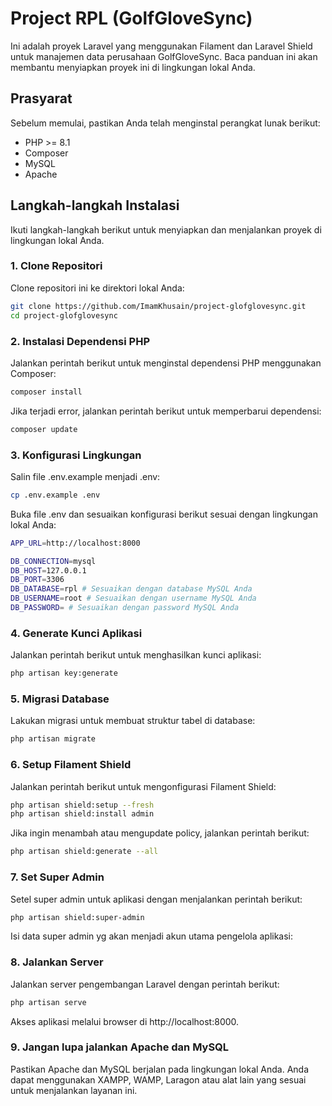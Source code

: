 # Project RPL (GolfGloveSync)

Ini adalah proyek Laravel yang menggunakan Filament dan Laravel Shield untuk manajemen data perusahaan GolfGloveSync. Baca panduan ini akan membantu menyiapkan proyek ini di lingkungan lokal Anda.

## Prasyarat

Sebelum memulai, pastikan Anda telah menginstal perangkat lunak berikut:

- PHP >= 8.1
- Composer
- MySQL
- Apache

## Langkah-langkah Instalasi

Ikuti langkah-langkah berikut untuk menyiapkan dan menjalankan proyek di lingkungan lokal Anda.

### 1. Clone Repositori

Clone repositori ini ke direktori lokal Anda:

```bash
git clone https://github.com/ImamKhusain/project-glofglovesync.git
cd project-glofglovesync
```

### 2. Instalasi Dependensi PHP

Jalankan perintah berikut untuk menginstal dependensi PHP menggunakan Composer:

```bash
composer install
```
Jika terjadi error, jalankan perintah berikut untuk memperbarui dependensi:
```bash
composer update
```

### 3. Konfigurasi Lingkungan

Salin file .env.example menjadi .env:

```bash
cp .env.example .env
```
Buka file .env dan sesuaikan konfigurasi berikut sesuai dengan lingkungan lokal Anda:
```bash
APP_URL=http://localhost:8000

DB_CONNECTION=mysql
DB_HOST=127.0.0.1
DB_PORT=3306
DB_DATABASE=rpl # Sesuaikan dengan database MySQL Anda
DB_USERNAME=root # Sesuaikan dengan username MySQL Anda
DB_PASSWORD= # Sesuaikan dengan password MySQL Anda
```
### 4. Generate Kunci Aplikasi

Jalankan perintah berikut untuk menghasilkan kunci aplikasi:

```bash
php artisan key:generate
```

### 5. Migrasi Database

Lakukan migrasi untuk membuat struktur tabel di database:

```bash
php artisan migrate
```

### 6. Setup Filament Shield

Jalankan perintah berikut untuk mengonfigurasi Filament Shield:

```bash
php artisan shield:setup --fresh
php artisan shield:install admin
```
Jika ingin menambah atau mengupdate policy, jalankan perintah berikut:
```bash
php artisan shield:generate --all
```

### 7. Set Super Admin

Setel super admin untuk aplikasi dengan menjalankan perintah berikut:

```bash
php artisan shield:super-admin
```
Isi data super admin yg akan menjadi akun utama pengelola aplikasi:

### 8. Jalankan Server

Jalankan server pengembangan Laravel dengan perintah berikut:

```bash
php artisan serve
```
Akses aplikasi melalui browser di http://localhost:8000.

### 9. Jangan lupa jalankan Apache dan MySQL

Pastikan Apache dan MySQL berjalan pada lingkungan lokal Anda. Anda dapat menggunakan XAMPP, WAMP, Laragon atau alat lain yang sesuai untuk menjalankan layanan ini.
